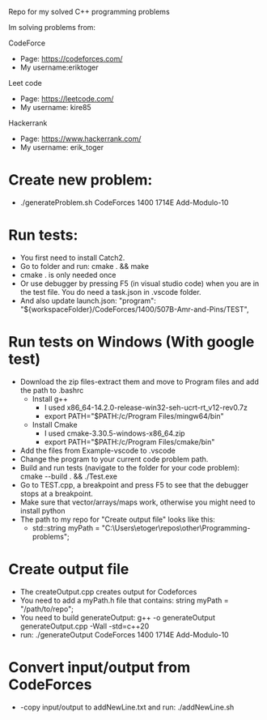 Repo for my solved C++ programming problems

Im solving problems from:

CodeForce

- Page: https://codeforces.com/
- My username:eriktoger

Leet code

- Page: https://leetcode.com/
- My username: kire85

Hackerrank

- Page: https://www.hackerrank.com/
- My username: erik_toger

# Create new problem:

- ./generateProblem.sh CodeForces 1400 1714E Add-Modulo-10

# Run tests:

- You first need to install Catch2.
- Go to folder and run: cmake . && make
- cmake . is only needed once
- Or use debugger by pressing F5 (in visual studio code) when you are in the test file. You do need a task.json in .vscode folder.
- And also update launch.json: "program": "${workspaceFolder}/CodeForces/1400/507B-Amr-and-Pins/TEST",

# Run tests on Windows (With google test)

- Download the zip files-extract them and move to Program files and add the path to .bashrc
  - Install g++
    - I used x86_64-14.2.0-release-win32-seh-ucrt-rt_v12-rev0.7z
    - export PATH="$PATH:/c/Program Files/mingw64/bin"
  - Install Cmake
    - I used cmake-3.30.5-windows-x86_64.zip
    - export PATH="$PATH:/c/Program Files/cmake/bin"
- Add the files from Example-vscode to .vscode
- Change the program to your current code problem path.
- Build and run tests (navigate to the folder for your code problem): cmake --build . && ./Test.exe
- Go to TEST.cpp, a breakpoint and press F5 to see that the debugger stops at a breakpoint.
- Make sure that vector/arrays/maps work, otherwise you might need to install python
- The path to my repo for "Create output file" looks like this:
  - std::string myPath = "C:\\Users\\etoger\\repos\\other\\Programming-problems";

# Create output file

- The createOutput.cpp creates output for Codeforces
- You need to add a myPath.h file that contains: string myPath = "/path/to/repo";
- You need to build generateOutput: g++ -o generateOutput generateOutput.cpp -Wall -std=c++20
- run: ./generateOutput CodeForces 1400 1714E Add-Modulo-10

# Convert input/output from CodeForces

- -copy input/output to addNewLine.txt and run: ./addNewLine.sh
